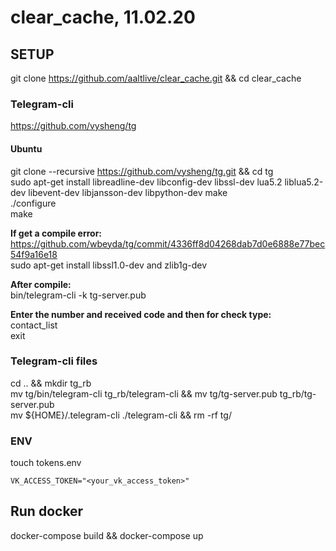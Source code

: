 # clear_cache, 11.02.20

## SETUP
git clone https://github.com/aaltlive/clear_cache.git && cd clear_cache

### Telegram-cli
https://github.com/vysheng/tg

#### Ubuntu
git clone --recursive https://github.com/vysheng/tg.git && cd tg <br>
sudo apt-get install libreadline-dev libconfig-dev libssl-dev lua5.2 liblua5.2-dev libevent-dev libjansson-dev libpython-dev make <br>
./configure <br>
make <br>

**If get a compile error:** <br>
https://github.com/wbeyda/tg/commit/4336ff8d04268dab7d0e6888e77bec54f9a16e18 <br>
sudo apt-get install libssl1.0-dev and zlib1g-dev

**After compile:** <br>
bin/telegram-cli -k tg-server.pub

**Enter the number and received code and then for check type:**<br>
contact_list <br>
exit

### Telegram-cli files
cd .. && mkdir tg_rb <br>
mv tg/bin/telegram-cli tg_rb/telegram-cli && mv tg/tg-server.pub tg_rb/tg-server.pub <br>
mv ${HOME}/.telegram-cli ./telegram-cli && rm -rf tg/ <br>

### ENV
touch tokens.env <br>
```
VK_ACCESS_TOKEN="<your_vk_access_token>"
```

## Run docker
docker-compose build && docker-compose up